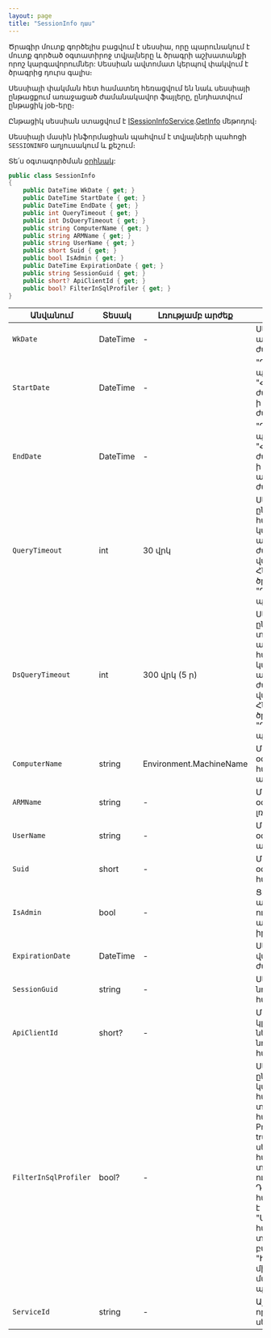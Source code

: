 ```yaml
---
layout: page
title: "SessionInfo դաս" 
---
```


Ծրագիր մուտք գործելիս բացվում է սեսսիա, որը պարունակում է մուտք գործած օգտատիրոջ տվյալները և ծրագրի աշխատանքի որոշ կարգավորումներ: 
Սեսսիան ավտոմատ կերպով փակվում է ծրագրից դուրս գալիս։

Սեսսիայի փակման հետ համատեղ հեռացվում են նաև սեսսիայի ընթացքում առաջացած ժամանակավոր ֆայլերը, ընդհատվում ընթացիկ job-երը։

Ընթացիկ սեսսիան ստացվում է [ISessionInfoService](../services/ISessionInfoService.md).[GetInfo](../services/ISessionInfoService/GetInfo.md) մեթոդով։

Սեսսիայի մասին ինֆորմացիան պահվում է տվյալների պահոցի `SESSIONINFO` աղյուսակում և քեշում։

Տե՛ս օգտագործման [օրինակ](../examples/SessionInfo.md):

```c#
public class SessionInfo
{
    public DateTime WkDate { get; }
    public DateTime StartDate { get; }
    public DateTime EndDate { get; }
    public int QueryTimeout { get; }
    public int DsQueryTimeout { get; }
    public string ComputerName { get; }
    public string ARMName { get; }
    public string UserName { get; }
    public short Suid { get; }
    public bool IsAdmin { get; }
    public DateTime ExpirationDate { get; }
    public string SessionGuid { get; }
    public short? ApiClientId { get; }
    public bool? FilterInSqlProfiler { get; }
}
```

| Անվանում           | Տեսակ        | Լռությամբ արժեք | Նկարագրություն |
|--------------------|-------------|----------------|----------------|
| `WkDate`           | DateTime    | -              | Սեսսիայի բացման ամսաթիվը/ժամանակը։ |
| `StartDate`        | DateTime    | -              | "Դրույթներ" պատուհանի "Հաշվետու ժամանակաշրջան"-ի սկզբի ամսաթիվ/ժամանակը։ |
| `EndDate`          | DateTime    | -              | "Դրույթներ" պատուհանի "Հաշվետու ժամանակաշրջան"-ի ավարտի ամսաթիվ/ժամանակը։ |
| `QueryTimeout`     | int         | 30 վրկ         | Սեսսիայի ընթացքում հարցումների կատարման առավելագույն ժամանակը վայրկյաններով։ Հնարավոր է փոխել ծրագրի UI-ի "Դրույթներ" պատուհանում։ |
| `DsQueryTimeout`   | int         | 300 վրկ (5 ր) | Սեսսիայի ընթացքում տվյալների աղբյուրների հարցումների կատարման առավելագույն ժամանակը վայրկյաններով։ Հնարավոր է փոխել ծրագրի UI-ի "Դրույթներ" պատուհանում։ |
| `ComputerName`     | string      | Environment.MachineName | Մուտք գործած օգտատիրոջ համակարգչի անուն։ |
| `ARMName`          | string      | -              | Մուտք գործած օգտատիրոջ լռությամբ ԱՇՏ-ն։ |
| `UserName`         | string      | -              | Մուտք գործած օգտատիրոջ ներքին անուն։ |
| `Suid`             | short       | -              | Մուտք գործած օգտատիրոջ ներքին համար (կոդ)։ |
| `IsAdmin`          | bool        | -              | Ցույց է տալիս, արդյոք օգտատերը ունի ադմինիստրատորի իրավունքներ։ |
| `ExpirationDate`   | DateTime    | -              | Սեսսիայի վավերականության ժամկետը։ |
| `SessionGuid`      | string      | -              | Սեսսիայի ներքին նույնականացման համար (Guid)։ |
| `ApiClientId`      | short?      | -              | Մուտք գործած կլիենտ ծրագրի ներքին նույնականացման համար (id)։ |
| `FilterInSqlProfiler` | bool?    | -              | Սեսսիայի ընթացքում կատարված Sql հարցումների տարանջատման հայտանիշ Sql Profiler-ում։ Եթե true, ընթացիկ սեսսիայի հարցումները տարանջատվում են ուրիշ սեսսիաներից։ Դրանք դիտելու համար անհրաժեշտ է ստանալ "Սերվիսային հարցումների տարանջատման բանալի"-ն "Ինֆորմացիա միացումների մասին" պատուհանից։ |
| `ServiceId`        | string      | -              | Այն սերվիսի id-ն, որում բացվել է սեսսիան։ |
